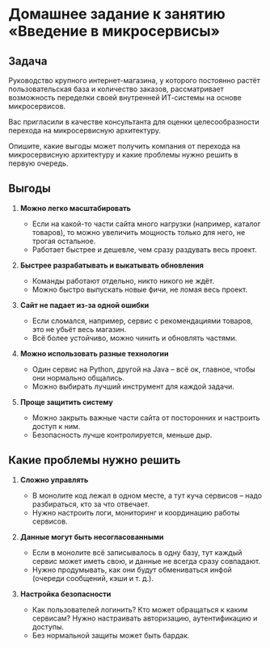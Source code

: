 
# Домашнее задание к занятию «Введение в микросервисы»

## Задача

Руководство крупного интернет-магазина, у которого постоянно растёт пользовательская база и количество заказов, рассматривает возможность переделки своей внутренней   ИТ-системы на основе микросервисов.

Вас пригласили в качестве консультанта для оценки целесообразности перехода на микросервисную архитектуру.

Опишите, какие выгоды может получить компания от перехода на микросервисную архитектуру и какие проблемы нужно решить в первую очередь.

## Выгоды

1. **Можно легко масштабировать**
   - Если на какой-то части сайта много нагрузки (например, каталог товаров), то можно увеличить мощность только для него, не трогая остальное.
   - Работает быстрее и дешевле, чем сразу раздувать весь проект.

2. **Быстрее разрабатывать и выкатывать обновления**
   - Команды работают отдельно, никто никого не ждёт.
   - Можно быстро выпускать новые фичи, не ломая весь проект.

3. **Сайт не падает из-за одной ошибки**
   - Если сломался, например, сервис с рекомендациями товаров, это не убьёт весь магазин.
   - Всё более устойчиво, можно чинить и обновлять частями.

4. **Можно использовать разные технологии**
   - Один сервис на Python, другой на Java – всё ок, главное, чтобы они нормально общались.
   - Можно выбирать лучший инструмент для каждой задачи.

5. **Проще защитить систему**  
   - Можно закрыть важные части сайта от посторонних и настроить доступ к ним.
   - Безопасность лучше контролируется, меньше дыр.

## Какие проблемы нужно решить

1. **Сложно управлять**
   - В монолите код лежал в одном месте, а тут куча сервисов – надо разбираться, кто за что отвечает.
   - Нужно настроить логи, мониторинг и координацию работы сервисов.

2. **Данные могут быть несогласованными**
   - Если в монолите всё записывалось в одну базу, тут каждый сервис может иметь свою, и данные не всегда сразу совпадают.
   - Нужно продумывать, как они будут обмениваться инфой (очереди сообщений, кэши и т. д.).

3. **Настройка безопасности**
   - Как пользователей логинить? Кто может обращаться к каким сервисам? Нужно настраивать авторизацию, аутентификацию и доступы.
   - Без нормальной защиты может быть бардак.
